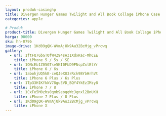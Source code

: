 ```yaml
---
layout: produk-casinghp
title: Divergen Hunger Games Twilight and All Book Collage iPhone Case
categories: apple

# Produk
product-title: Divergen Hunger Games Twilight and All Book Collage iPhone Case
harga: 90000
sku: hn-0796
image-drive: 1Kd09gQK-WVmAjUk9Au32BcMjg_vPrcwq
gallery:
  - url: 1ftFQ7GbGTOfW4Z94sA31XdxRac-MhCEE
    title: iPhone 5 / 5s / SE
  - url: 1ONcEb1Z05GTse5KI0FbD9PNspZxlElYr
    title: iPhone 6 / 6s
  - url: 1abohjUQ5kE-ceQJeXU3rRck9BYbHrhVt
    title: iPhone 6 Plus / 6s Plus
  - url: 1Tp33H1KfkkV78guEVD_BQY4YkEzIMzy8
    title: iPhone 7 / 8
  - url: 1CxFo5M0zhs0qmb9eoqqWcJgnxl2BnUKH
    title: iPhone 7 Plus / 8 Plus
  - url: 1Kd09gQK-WVmAjUk9Au32BcMjg_vPrcwq
    title: iPhone X
---
```


